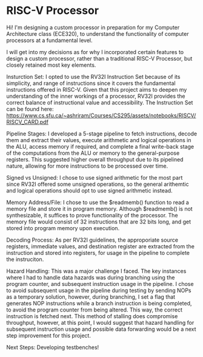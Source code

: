 # RISC-V Processor

Hi! I'm designing a custom processor in preparation for my Computer Architecture class (ECE320), to understand the functionality of computer processors at a fundamental level. 

I will get into my decisions as for why I incorporated certain features to design a custom processor, rather than a traditional RISC-V Processor, but closely retained most key elements. 

Insturction Set: I opted to use the RV32I Instruction Set because of its simplicity, and range of instructions since it covers the fundamental instructions offered in RISC-V. Given that this project aims to deepen my understanding of the inner workings of a processor, RV32I provides the correct balance of instructional value and accessibility. The Instruction Set can be found here: https://www.cs.sfu.ca/~ashriram/Courses/CS295/assets/notebooks/RISCV/RISCV_CARD.pdf

Pipeline Stages: I developed a 5-stage pipeline to fetch instructions, decode them and extract their values, execute arithmetic and logical operations in the ALU, access memory if required, and complete a final write-back stage of the computations from the ALU or memory to the general-purpose registers. This suggested higher overall throughput due to its pipelined nature, allowing for more instructions to be processed over time.

Signed vs Unsigned: I chose to use signed arithmetic for the most part since RV32I offered some unsigned operations, so the general arithemtic and logical operations should opt to use signed arithmetic instead. 

Memory Address/File: I chose to use the $readmemb() function to read a memory file and store it in program memory. Although $readmemb() is not synthesizable, it suffices to prove functionality of the processor. The memory file would consist of 32 instructions that are 32 bits long, and get stored into program memory upon execution.

Decoding Process: As per RV32I guidelines, the approporiate source registers, immediate values, and destination register are extracted from the instruction and stored into registers, for usage in the pipeline to complete the instruciton. 

Hazard Handling: This was a major challenge I faced. The key instances where I had to handle data hazards was during branching using the program counter, and subsequent instruction usage in the pipeline. I chose to avoid subsequent usage in the pipeline during testing by sending NOPs as a temporary solution, however, during branching, I set a flag that generates NOP instructions while a branch instruction is being completed, to avoid the program counter from being altered. This way, the correct instruction is fetched next. This method of stalling does compromise throughput, however, at this point, I would suggest that hazard handling for subsequent instruction usage and possible data forwarding would be a next step improvement for this project. 

Next Steps: Developing testbenches!
